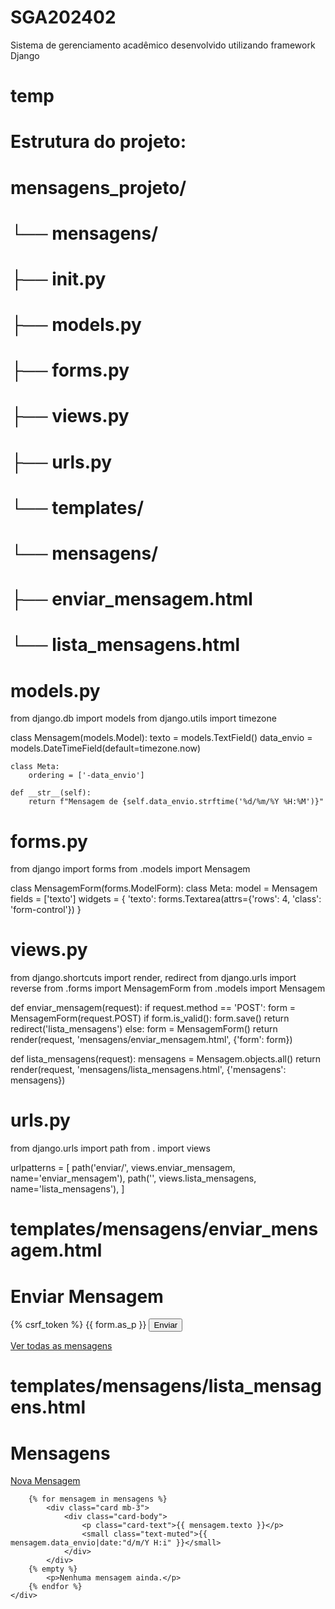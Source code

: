 # SGA202402
Sistema de gerenciamento acadêmico desenvolvido utilizando framework Django


# temp

# Estrutura do projeto:
# mensagens_projeto/
#   └── mensagens/
#       ├── __init__.py
#       ├── models.py
#       ├── forms.py
#       ├── views.py
#       ├── urls.py
#       └── templates/
#           └── mensagens/
#               ├── enviar_mensagem.html
#               └── lista_mensagens.html

# models.py
from django.db import models
from django.utils import timezone

class Mensagem(models.Model):
    texto = models.TextField()
    data_envio = models.DateTimeField(default=timezone.now)
    
    class Meta:
        ordering = ['-data_envio']
    
    def __str__(self):
        return f"Mensagem de {self.data_envio.strftime('%d/%m/%Y %H:%M')}"

# forms.py
from django import forms
from .models import Mensagem

class MensagemForm(forms.ModelForm):
    class Meta:
        model = Mensagem
        fields = ['texto']
        widgets = {
            'texto': forms.Textarea(attrs={'rows': 4, 'class': 'form-control'})
        }

# views.py
from django.shortcuts import render, redirect
from django.urls import reverse
from .forms import MensagemForm
from .models import Mensagem

def enviar_mensagem(request):
    if request.method == 'POST':
        form = MensagemForm(request.POST)
        if form.is_valid():
            form.save()
            return redirect('lista_mensagens')
    else:
        form = MensagemForm()
    return render(request, 'mensagens/enviar_mensagem.html', {'form': form})

def lista_mensagens(request):
    mensagens = Mensagem.objects.all()
    return render(request, 'mensagens/lista_mensagens.html', {'mensagens': mensagens})

# urls.py
from django.urls import path
from . import views

urlpatterns = [
    path('enviar/', views.enviar_mensagem, name='enviar_mensagem'),
    path('', views.lista_mensagens, name='lista_mensagens'),
]

# templates/mensagens/enviar_mensagem.html
<!DOCTYPE html>
<html>
<head>
    <title>Enviar Mensagem</title>
    <link href="https://cdn.jsdelivr.net/npm/bootstrap@5.1.3/dist/css/bootstrap.min.css" rel="stylesheet">
</head>
<body>
    <div class="container mt-5">
        <h1>Enviar Mensagem</h1>
        <form method="post">
            {% csrf_token %}
            {{ form.as_p }}
            <button type="submit" class="btn btn-primary">Enviar</button>
        </form>
        <a href="{% url 'lista_mensagens' %}" class="btn btn-secondary mt-3">Ver todas as mensagens</a>
    </div>
</body>
</html>

# templates/mensagens/lista_mensagens.html
<!DOCTYPE html>
<html>
<head>
    <title>Lista de Mensagens</title>
    <link href="https://cdn.jsdelivr.net/npm/bootstrap@5.1.3/dist/css/bootstrap.min.css" rel="stylesheet">
</head>
<body>
    <div class="container mt-5">
        <h1>Mensagens</h1>
        <a href="{% url 'enviar_mensagem' %}" class="btn btn-primary mb-3">Nova Mensagem</a>
        
        {% for mensagem in mensagens %}
            <div class="card mb-3">
                <div class="card-body">
                    <p class="card-text">{{ mensagem.texto }}</p>
                    <small class="text-muted">{{ mensagem.data_envio|date:"d/m/Y H:i" }}</small>
                </div>
            </div>
        {% empty %}
            <p>Nenhuma mensagem ainda.</p>
        {% endfor %}
    </div>
</body>
</html>
